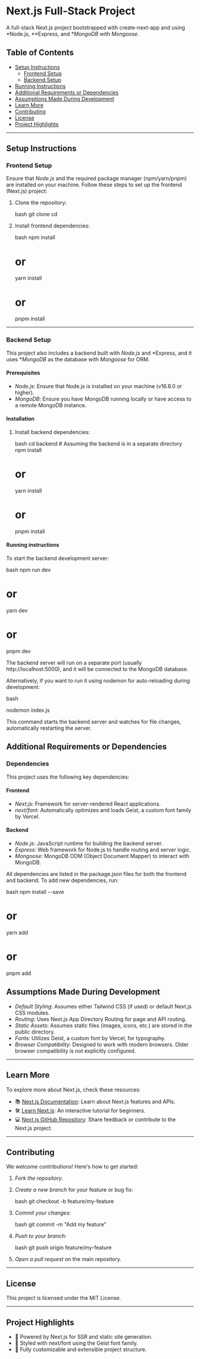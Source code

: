 # Next.js Full-Stack Project

A full-stack Next.js project bootstrapped with create-next-app and using *Node.js, **Express, and **MongoDB* with *Mongoose*.

## Table of Contents

- [Setup Instructions](#setup-instructions)
  - [Frontend Setup](#frontend-setup)
  - [Backend Setup](#backend-setup)
- [Running Instructions](#running-instructions)
- [Additional Requirements or Dependencies](#additional-requirements-or-dependencies)
- [Assumptions Made During Development](#assumptions-made-during-development)
- [Learn More](#learn-more)
- [Contributing](#contributing)
- [License](#license)
- [Project Highlights](#project-highlights)

---

## Setup Instructions

### Frontend Setup

Ensure that *Node.js* and the required package manager (npm/yarn/pnpm) are installed on your machine. Follow these steps to set up the frontend (Next.js) project:

1. Clone the repository:

    bash
    git clone <repository-url>
    cd <repository-directory>
    

2. Install frontend dependencies:

    bash
    npm install
    # or
    yarn install
    # or
    pnpm install
    

---

### Backend Setup

This project also includes a backend built with *Node.js* and *Express, and it uses **MongoDB* as the database with *Mongoose* for ORM.

#### Prerequisites

- *Node.js*: Ensure that Node.js is installed on your machine (v16.8.0 or higher).
- *MongoDB*: Ensure you have MongoDB running locally or have access to a remote MongoDB instance.

#### Installation

1. Install backend dependencies:

    bash
    cd backend # Assuming the backend is in a separate directory
    npm install
    # or
    yarn install
    # or
    pnpm install
    

#### Running instructions

To start the backend development server:

bash
npm run dev
# or
yarn dev
# or
pnpm dev

The backend server will run on a separate port (usually http://localhost:5000), and it will be connected to the MongoDB database.

Alternatively, if you want to run it using nodemon for auto-reloading during development:

bash

nodemon index.js

This command starts the backend server and watches for file changes, automatically restarting the server.
## Additional Requirements or Dependencies

### Dependencies

This project uses the following key dependencies:

#### Frontend

- *Next.js*: Framework for server-rendered React applications.
- *next/font*: Automatically optimizes and loads Geist, a custom font family by Vercel.

#### Backend

- *Node.js*: JavaScript runtime for building the backend server.
- *Express*: Web framework for Node.js to handle routing and server logic.
- *Mongoose*: MongoDB ODM (Object Document Mapper) to interact with MongoDB.

All dependencies are listed in the package.json files for both the frontend and backend. To add new dependencies, run:

bash
npm install <package-name> --save
# or
yarn add <package-name>
# or
pnpm add <package-name>


## Assumptions Made During Development

- *Default Styling*: Assumes either Tailwind CSS (if used) or default Next.js CSS modules.
- *Routing*: Uses Next.js App Directory Routing for page and API routing.
- *Static Assets*: Assumes static files (images, icons, etc.) are stored in the public directory.
- *Fonts*: Utilizes Geist, a custom font by Vercel, for typography.
- *Browser Compatibility*: Designed to work with modern browsers. Older browser compatibility is not explicitly configured.

---

## Learn More

To explore more about Next.js, check these resources:

- 📚 [Next.js Documentation](https://nextjs.org/docs): Learn about Next.js features and APIs.
- 🛠️ [Learn Next.js](https://nextjs.org/learn): An interactive tutorial for beginners.
- 💻 [Next.js GitHub Repository](https://github.com/vercel/next.js/): Share feedback or contribute to the Next.js project.

---

## Contributing

We welcome contributions! Here's how to get started:

1. *Fork the repository*.

2. *Create a new branch* for your feature or bug fix:

    bash
    git checkout -b feature/my-feature
    

3. *Commit your changes*:

    bash
    git commit -m "Add my feature"
    

4. *Push to your branch*:

    bash
    git push origin feature/my-feature
    

5. *Open a pull request* on the main repository.

---

## License

This project is licensed under the MIT License.

---

## Project Highlights

- 🌟 Powered by Next.js for SSR and static site generation.
- 🎨 Styled with next/font using the Geist font family.
- 🚀 Fully customizable and extensible project structure.
